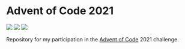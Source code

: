 # Advent of Code 2021

![](https://img.shields.io/badge/day%20📅-3-blue)
![](https://img.shields.io/badge/stars%20⭐-4-yellow)
![](https://img.shields.io/badge/days%20completed-2-red)

Repository for my participation in the [Advent of Code](https://adventofcode.com/) 2021 challenge.
